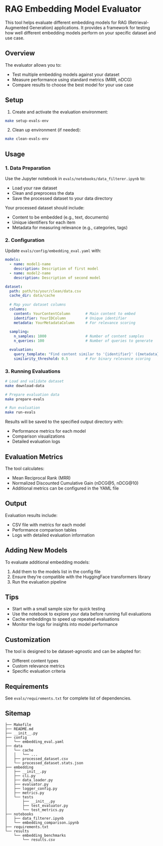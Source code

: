 
# RAG Embedding Model Evaluator

This tool helps evaluate different embedding models for RAG (Retrieval-Augmented Generation) applications. It provides a framework for testing how well different embedding models perform on your specific dataset and use case.

## Overview

The evaluator allows you to:
- Test multiple embedding models against your dataset
- Measure performance using standard metrics (MRR, nDCG)
- Compare results to choose the best model for your use case

## Setup

1. Create and activate the evaluation environment:
```bash
make setup-evals-env
```

2. Clean up environment (if needed):
```bash
make clean-evals-env
```

## Usage

### 1. Data Preparation

Use the Jupyter notebook in `evals/notebooks/data_filterer.ipynb` to:
- Load your raw dataset
- Clean and preprocess the data
- Save the processed dataset to your data directory

Your processed dataset should include:
- Content to be embedded (e.g., text, documents)
- Unique identifiers for each item
- Metadata for measuring relevance (e.g., categories, tags)

### 2. Configuration

Update `evals/config/embedding_eval.yaml` with:
```yaml
models:
  - name: model1-name
    description: Description of first model
  - name: model2-name
    description: Description of second model

dataset:
  path: path/to/your/clean/data.csv
  cache_dir: data/cache
  
  # Map your dataset columns
  columns:
    content: YourContentColumn       # Main content to embed
    identifier: YourIDColumn         # Unique identifier
    metadata: YourMetadataColumn     # For relevance scoring
    
  sampling:
    n_samples: 1000                  # Number of content samples
    n_queries: 100                   # Number of queries to generate

  evaluation:
    query_template: "Find content similar to '{identifier}' ({metadata})"
    similarity_threshold: 0.5        # For binary relevance scoring
```

### 3. Running Evaluations

```bash
# Load and validate dataset
make download-data

# Prepare evaluation data
make prepare-evals

# Run evaluation
make run-evals
```

Results will be saved to the specified output directory with:
- Performance metrics for each model
- Comparison visualizations
- Detailed evaluation logs

## Evaluation Metrics

The tool calculates:
- Mean Reciprocal Rank (MRR)
- Normalized Discounted Cumulative Gain (nDCG@5, nDCG@10)
- Additional metrics can be configured in the YAML file

## Output

Evaluation results include:
- CSV file with metrics for each model
- Performance comparison tables
- Logs with detailed evaluation information

## Adding New Models

To evaluate additional embedding models:
1. Add them to the models list in the config file
2. Ensure they're compatible with the HuggingFace transformers library
3. Run the evaluation pipeline

## Tips

- Start with a small sample size for quick testing
- Use the notebook to explore your data before running full evaluations
- Cache embeddings to speed up repeated evaluations
- Monitor the logs for insights into model performance

## Customization

The tool is designed to be dataset-agnostic and can be adapted for:
- Different content types
- Custom relevance metrics
- Specific evaluation criteria

## Requirements

See `evals/requirements.txt` for complete list of dependencies.


## Sitemap

```
├── Makefile
├── README.md
├── __init__.py
├── config
│   └── embedding_eval.yaml
├── data
│   └── cache
│   │   └── ...
│   ├── processed_dataset.csv
│   └── processed_dataset.stats.json
├── embedding
│   ├── __init__.py
│   ├── cli.py
│   ├── data_loader.py
│   ├── evaluator.py
│   ├── logger_config.py
│   ├── metrics.py
│   └── tests
│       ├── __init__.py
│       ├── test_evaluator.py
│       └── test_metrics.py
├── notebooks
│   ├── data_filterer.ipynb
│   └── embedding_comparison.ipynb
├── requirements.txt
└── results
    └── embedding_benchmarks
        └── results.csv
```